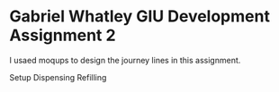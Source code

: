 # Gabriel Whatley GIU Development Assignment 2

I usaed moqups to design the journey lines in this assignment.


Setup
Dispensing
Refilling

